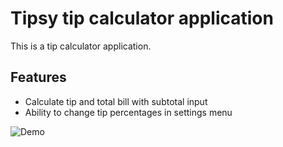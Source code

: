 # Tipsy tip calculator application

This is a tip calculator application.

## Features

* Calculate tip and total bill with subtotal input
* Ability to change tip percentages in settings menu

![Demo](http://i.imgur.com/YS81aSp.gif)
